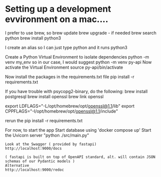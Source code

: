 #  Setting up a development evvironment on a mac....
I prefer to use brew, so 
brew update
brew upgrade - if needed
brew search python
brew install python3

I create an alias so I can just type python and it runs python3


Create a Python Virtual Environment to isolate dependencies
python -m venv my_env
so in our case, I would suggest
python -m venv py-api
Now activate the Virtual Environment
source py-api/bin/activate

Now install the packages in the requirements.txt file
pip install -r requirements.txt

If you have trouble with psycopg2-binary, do the following:
brew install postgresql
brew install openssl
brew link openssl

export LDFLAGS="-L/opt/homebrew/opt/openssl@1.1/lib"
export CPPFLAGS="-I/opt/homebrew/opt/openssl@1.1/include"

rerun the pip install -r requirements.txt


For now, to start the app
    Start database using 'docker compose up'
    Start the Uvicorn server
    "python ./src/main.py"
    
    Look at the Swagger ( provided by fastapi) 
    http://localhost:9000/docs

    ( fastapi is built on top of OpenAPI standard, alt. will contain JSON schemas of our Pydantic models )
    Alternative 
    http://localhost:9000/redoc